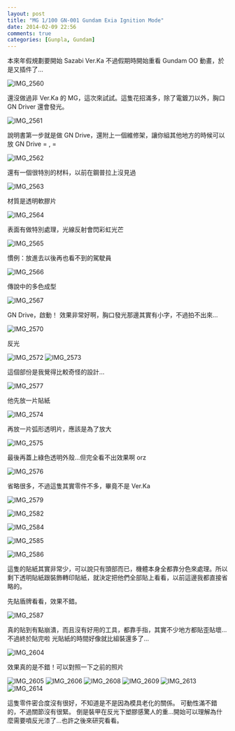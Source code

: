 ```yaml
---
layout: post
title: "MG 1/100 GN-001 Gundam Exia Ignition Mode"
date: 2014-02-09 22:56
comments: true
categories: [Gunpla, Gundam]
---
```


本來年假規劃要開始 Sazabi Ver.Ka 不過假期時開始重看 Gundam OO 動畫，於是又插件了...

![IMG_2560](/images/gunpla/mg/exia/IMG_2560.jpg)
<!--more-->
還沒做過非 Ver.Ka 的 MG，這次來試試。這隻花招滿多，除了電鍍刀以外，胸口 GN Driver 還會發光。

![IMG_2561](/images/gunpla/mg/exia/IMG_2561.jpg)

說明書第一步就是做 GN Drive，還附上一個維修架，讓你組其他地方的時候可以放 GN Drive = , =

![IMG_2562](/images/gunpla/mg/exia/IMG_2562.jpg)

還有一個很特別的材料，以前在鋼普拉上沒見過

![IMG_2563](/images/gunpla/mg/exia/IMG_2563.jpg)

材質是透明軟膠片

![IMG_2564](/images/gunpla/mg/exia/IMG_2564.jpg)

表面有做特別處理，光線反射會閃彩虹光芒

![IMG_2565](/images/gunpla/mg/exia/IMG_2565.jpg)

慣例：放進去以後再也看不到的駕駛員

![IMG_2566](/images/gunpla/mg/exia/IMG_2566.jpg)

傳說中的多色成型

![IMG_2567](/images/gunpla/mg/exia/IMG_2567.jpg)

GN Drive，啟動！
效果非常好啊，胸口發光那邊其實有小字，不過拍不出來...

![IMG_2570](/images/gunpla/mg/exia/IMG_2570.jpg)

反光

![IMG_2572](/images/gunpla/mg/exia/IMG_2572.jpg)
![IMG_2573](/images/gunpla/mg/exia/IMG_2573.jpg)

這個部份是我覺得比較奇怪的設計...

![IMG_2577](/images/gunpla/mg/exia/IMG_2577.jpg)

他先放一片貼紙

![IMG_2574](/images/gunpla/mg/exia/IMG_2574.jpg)

再放一片弧形透明片，應該是為了放大

![IMG_2575](/images/gunpla/mg/exia/IMG_2575.jpg)

最後再蓋上綠色透明外殼...但完全看不出效果啊 orz

![IMG_2576](/images/gunpla/mg/exia/IMG_2576.jpg)

省略很多，不過這隻其實零件不多，畢竟不是 Ver.Ka

![IMG_2579](/images/gunpla/mg/exia/IMG_2579.jpg)

![IMG_2582](/images/gunpla/mg/exia/IMG_2582.jpg)

![IMG_2584](/images/gunpla/mg/exia/IMG_2584.jpg)

![IMG_2585](/images/gunpla/mg/exia/IMG_2585.jpg)

![IMG_2586](/images/gunpla/mg/exia/IMG_2586.jpg)

這隻的貼紙其實非常少，可以說只有頭部而已，機體本身全都靠分色來處理。所以剩下透明貼紙跟裝飾轉印貼紙，就決定把他們全部貼上看看，以前這邊我都直接省略的。

先貼盾牌看看，效果不錯。

![IMG_2587](/images/gunpla/mg/exia/IMG_2587.jpg)

真的貼到有點崩潰，而且沒有好用的工具，都靠手指，其實不少地方都貼歪貼壞...不過終於貼完啦
光貼紙的時間好像就比組裝還多了...

![IMG_2604](/images/gunpla/mg/exia/IMG_2604.jpg)

效果真的是不錯！可以對照一下之前的照片

![IMG_2605](/images/gunpla/mg/exia/IMG_2605.jpg)
![IMG_2606](/images/gunpla/mg/exia/IMG_2606.jpg)
![IMG_2608](/images/gunpla/mg/exia/IMG_2608.jpg)
![IMG_2609](/images/gunpla/mg/exia/IMG_2609.jpg)
![IMG_2613](/images/gunpla/mg/exia/IMG_2613.jpg)
![IMG_2614](/images/gunpla/mg/exia/IMG_2614.jpg)

這隻零件密合度沒有很好，不知道是不是因為模具老化的關係。 可動性滿不錯的，不過關節沒有很緊。
倒是裝甲在反光下塑膠感驚人的重...開始可以理解為什麼需要噴反光漆了...也許之後來研究看看。